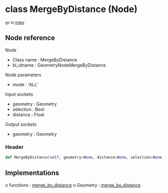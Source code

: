 # class MergeByDistance (Node)

<sub>go to [index](/docs/index.md)</sub>

## Node reference

Node
 - Class name : MergeByDistance
 - bl_idname : GeometryNodeMergeByDistance

Node parameters
 - mode : 'ALL'

Input sockets
 - geometry : Geometry
 - selection : Bool
 - distance : Float

Output sockets
 - geometry : Geometry

### Header

``` python
def MergeByDistance(self, geometry=None, distance=None, selection=None, mode='ALL', node_label=None, node_color=None):
```

## Implementations

o functions : [merge_by_distance](/docs/classes/merge_by_distance.md)
o Geometry : [merge_by_distance](/docs/classes/merge_by_distance.md) 

